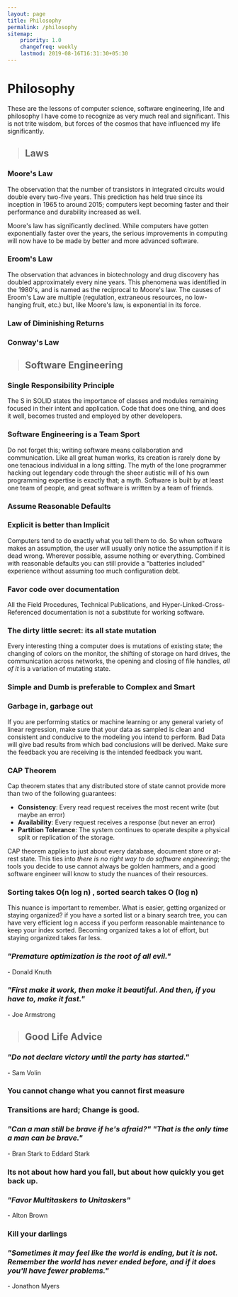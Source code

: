 ```yaml
---
layout: page
title: Philosophy
permalink: /philosophy
sitemap:
    priority: 1.0
    changefreq: weekly
    lastmod: 2019-08-16T16:31:30+05:30
---
```

# Philosophy

These are the lessons of computer science, software engineering, life and philosophy I have come to recognize as very much real and significant. This is not trite wisdom, but forces of the cosmos that have influenced my life significantly.

> ## Laws

### Moore's Law
The observation that the number of transistors in integrated circuits would double every two-five years. This prediction has held true since its inception in 1965 to around 2015; computers kept becoming faster and their performance and durability increased as well.

Moore's law has significantly declined. While computers have gotten exponentially faster over the years, the serious improvements in computing will now have to be made by better and more advanced software.

### Eroom's Law

The observation that advances in biotechnology and drug discovery has doubled approximately every nine years. This phenomena was identified in the 1980's, and is named as the reciprocal to Moore's law. The causes of Eroom's Law are multiple (regulation, extraneous resources, no low-hanging fruit, etc.) but, like Moore's law, is exponential in its force.

### Law of Diminishing Returns

### Conway's Law

> ## Software Engineering

### Single Responsibility Principle
The S in SOLID states the importance of classes and modules remaining focused in their intent and application. Code that does one thing, and does it well, becomes trusted and employed by other developers.

### Software Engineering is a Team Sport
Do not forget this; writing software means collaboration and communication. Like all great human works, its creation is rarely done by one tenacious individual in a long sitting. The myth of the lone programmer hacking out legendary code through the sheer autistic will of his own programming expertise is exactly that; a myth. Software is built by at least one team of people, and great software is written by a team of friends.

### Assume Reasonable Defaults

### Explicit is better than Implicit
Computers tend to do exactly what you tell them to do. So when software makes an assumption, the user will usually only notice the assumption if it is dead wrong. Wherever possible, assume nothing or everything. Combined with reasonable defaults you can still provide a "batteries included" experience without assuming too much configuration debt.

### Favor code over documentation
All the Field Procedures, Technical Publications, and Hyper-Linked-Cross-Referenced documentation is not a substitute for working software.

### The dirty little secret: its all state mutation
Every interesting thing a computer does is mutations of existing state; the changing of colors on the monitor, the shifting of storage on hard drives, the communication across networks, the opening and closing of file handles, _all of it_ is a variation of mutating state.


### Simple and Dumb is preferable to Complex and Smart

### Garbage in, garbage out
If you are performing statics or machine learning or any general variety of linear regression, make sure that your data as sampled is clean and consistent and conducive to the modeling you intend to perform. Bad Data will give bad results from which bad conclusions will be derived. Make sure the feedback you are receiving is the intended feedback you want.

### CAP Theorem
Cap theorem states that any distributed store of state cannot provide more than two of the following guarantees:

* **Consistency**: Every read request receives the most recent write (but maybe an error)
* **Availability**: Every request receives a response (but never an error)
* **Partition Tolerance**: The system continues to operate despite a physical split or replication of the storage.

CAP theorem applies to just about every database, document store or at-rest state. This ties into _there is no right way to do software engineering_; the tools you decide to use cannot always be golden hammers, and a good software engineer will know to study the nuances of their resources.

### Sorting takes O(n log n) , sorted search takes O (log n)
This nuance is important to remember. What is easier, getting organized or staying organized? if you have a sorted list or a binary search tree, you can have very efficient log n access if you perform reasonable maintenance to keep your index sorted. Becoming organized takes a lot of effort, but staying organized takes far less.

### _"Premature optimization is the root of all evil."_
\- Donald Knuth

### _"First make it work, then make it beautiful. And then, if you have to, make it fast."_
\- Joe Armstrong

> ## Good Life Advice

### _"Do not declare victory until the party has started."_
\- Sam Volin

### You cannot change what you cannot first measure

### Transitions are hard; Change is good.

### _"Can a man still be brave if he's afraid?" "That is the only time a man can be brave."_
\- Bran Stark to Eddard Stark

### Its not about how hard you fall, but about how quickly you get back up.

### _"Favor Multitaskers to Unitaskers"_
\- Alton Brown

### Kill your darlings

### _"Sometimes it may feel like the world is ending, but it is not. Remember the world has never ended before, and if it does you'll have fewer problems."_
\- Jonathon Myers




